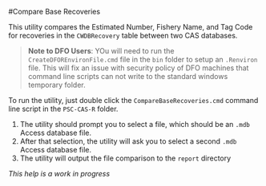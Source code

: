 #Compare Base Recoveries

This utility compares the Estimated Number, Fishery Name, and Tag Code for recoveries in the `CWDBRecovery` table between two CAS databases.

> **Note to DFO Users**: YOu will need to run the `CreateDFOREnvironFile.cmd` file in the `bin` folder to setup an `.Renviron` file.  This will fix an issue with security policy of DFO machines that command line scripts can not write to the standard windows temporary folder.  

To run the utility, just double click the `CompareBaseRecoveries.cmd` command line script in the `PSC-CAS-R` folder.  

1. The utility should prompt you to select a file, which should be an `.mdb` Access database file.  
2. After that selection, the utility will ask you to select a second `.mdb` Access database file.
3. The utility will output the file comparison to the `report` directory

*This help is a work in progress*